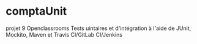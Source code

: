 # comptaUnit
projet 9 Openclassrooms
Tests uintaires et d'intégration à l'aide de JUnit, Mockito, Maven et Travis CI/GitLab CI/Jenkins

